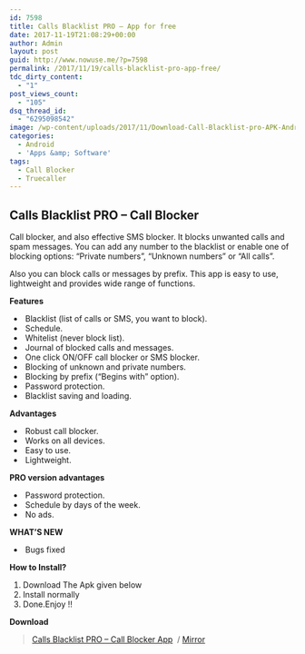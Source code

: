 ```yaml
---
id: 7598
title: Calls Blacklist PRO – App for free
date: 2017-11-19T21:08:29+00:00
author: Admin
layout: post
guid: http://www.nowuse.me/?p=7598
permalink: /2017/11/19/calls-blacklist-pro-app-free/
tdc_dirty_content:
  - "1"
post_views_count:
  - "105"
dsq_thread_id:
  - "6295098542"
image: /wp-content/uploads/2017/11/Download-Call-Blacklist-pro-APK-Android.png
categories:
  - Android
  - 'Apps &amp; Software'
tags:
  - Call Blocker
  - Truecaller
---
```

<h2><strong>Calls Blacklist PRO – Call Blocker</strong></h2>
Call blocker, and also effective SMS blocker. It blocks unwanted calls and spam messages. You can add any number to the blacklist or enable one of blocking options: “Private numbers”, “Unknown numbers” or “All calls”.

Also you can block calls or messages by prefix. This app is easy to use, lightweight and provides wide range of functions.

<strong>Features</strong>
<ul>
 	<li> Blacklist (list of calls or SMS, you want to block).</li>
 	<li> Schedule.</li>
 	<li> Whitelist (never block list).</li>
 	<li> Journal of blocked calls and messages.</li>
 	<li> One click ON/OFF call blocker or SMS blocker.</li>
 	<li> Blocking of unknown and private numbers.</li>
 	<li> Blocking by prefix (“Begins with” option).</li>
 	<li> Password protection.</li>
 	<li> Blacklist saving and loading.</li>
</ul>
<strong>Advantages</strong>
<ul>
 	<li> Robust call blocker.</li>
 	<li> Works on all devices.</li>
 	<li> Easy to use.</li>
 	<li> Lightweight.</li>
</ul>
<strong>PRO version advantages</strong>
<ul>
 	<li> Password protection.</li>
 	<li> Schedule by days of the week.</li>
 	<li> No ads.</li>
</ul>
<strong>WHAT’S NEW</strong>
<ul>
 	<li> Bugs fixed</li>
</ul>
<strong>How to Install?</strong>
<ol>
 	<li>Download The Apk given below</li>
 	<li>Install normally</li>
 	<li>Done.Enjoy !!</li>
</ol>
<strong>Download</strong>
<blockquote>
<div class="content"><a href="https://uplod.cc/2ek4rmdluuxe" target="_blank" rel="noopener">Calls Blacklist PRO – Call Blocker App</a>  / <a href="https://dailyuploads.cc/48cnmxsjoqxa" target="_blank" rel="noopener">Mirror</a></div></blockquote>